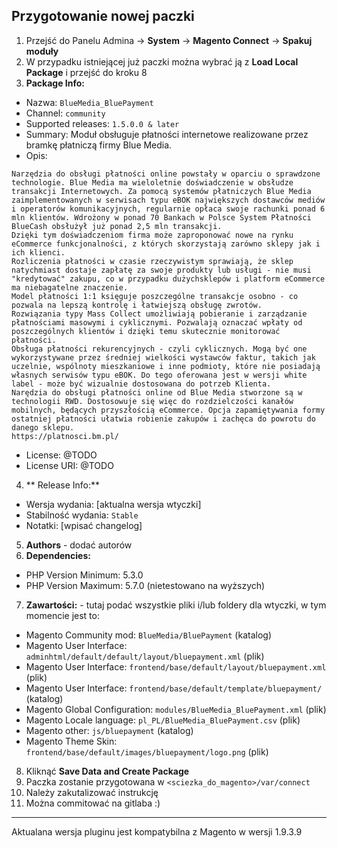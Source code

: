 ## Przygotowanie nowej paczki 
1. Przejść do Panelu Admina -> **System** -> **Magento Connect** -> **Spakuj moduły**
2. W przypadku istniejącej już paczki można wybrać ją z **Load Local Package** i przejść do kroku 8
3. **Package Info:**
* Nazwa: `BlueMedia_BluePayment`
* Channel: `community`
* Supported releases: `1.5.0.0 & later`
* Summary: Moduł obsługuje płatności internetowe realizowane przez bramkę płatniczą firmy Blue Media.
* Opis:
```
Narzędzia do obsługi płatności online powstały w oparciu o sprawdzone technologie. Blue Media ma wieloletnie doświadczenie w obsłudze transakcji Internetowych. Za pomocą systemów płatniczych Blue Media zaimplementowanych w serwisach typu eBOK największych dostawców mediów i operatorów komunikacyjnych, regularnie opłaca swoje rachunki ponad 6 mln klientów. Wdrożony w ponad 70 Bankach w Polsce System Płatności BlueCash obsłużył już ponad 2,5 mln transakcji.
Dzięki tym doświadczeniom firma może zaproponować nowe na rynku eCommerce funkcjonalności, z których skorzystają zarówno sklepy jak i ich klienci.
Rozliczenia płatności w czasie rzeczywistym sprawiają, że sklep natychmiast dostaje zapłatę za swoje produkty lub usługi - nie musi "kredytować" zakupu, co w przypadku dużychsklepów i platform eCommerce ma niebagatelne znaczenie.
Model płatności 1:1 księguje poszczególne transakcje osobno - co pozwala na lepszą kontrolę i łatwiejszą obsługę zwrotów. 
Rozwiązania typy Mass Collect umożliwiają pobieranie i zarządzanie płatnościami masowymi i cyklicznymi. Pozwalają oznaczać wpłaty od poszczególnych klientów i dzięki temu skutecznie monitorować płatności.
Obsługa płatności rekurencyjnych - czyli cyklicznych. Mogą być one wykorzystywane przez średniej wielkości wystawców faktur, takich jak uczelnie, wspólnoty mieszkaniowe i inne podmioty, które nie posiadają własnych serwisów typu eBOK. Do tego oferowana jest w wersji white label - może być wizualnie dostosowana do potrzeb Klienta.
Narędzia do obsługi płatności online od Blue Media stworzone są w technologii RWD. Dostosowuje się więc do rozdzielczości kanałów mobilnych, będących przyszłością eCommerce. Opcja zapamiętywania formy ostatniej płatności ułatwia robienie zakupów i zachęca do powrotu do danego sklepu.
https://platnosci.bm.pl/ 
```
* License: @TODO
* License URI: @TODO
4. ** Release Info:**
* Wersja wydania: [aktualna wersja wtyczki]
* Stabilność wydania: `Stable`
* Notatki: [wpisać changelog]
5. **Authors** - dodać autorów
6. **Dependencies:**
* PHP Version Minimum: 5.3.0
* PHP Version Maximum: 5.7.0 (nietestowano na wyższych)
7. **Zawartości:** - tutaj podać wszystkie pliki i/lub foldery dla wtyczki, w tym momencie jest to:
* Magento Community mod: `BlueMedia/BluePayment` (katalog)
* Magento User Interface: `adminhtml/default/default/layout/bluepayment.xml` (plik)
* Magento User Interface: `frontend/base/default/layout/bluepayment.xml` (plik)
* Magento User Interface: `frontend/base/default/template/bluepayment/` (katalog)
* Magento Global Configuration: `modules/BlueMedia_BluePayment.xml` (plik)
* Magento Locale language: `pl_PL/BlueMedia_BluePayment.csv` (plik)
* Magento other: `js/bluepayment` (katalog)
* Magento Theme Skin: `frontend/base/default/images/bluepayment/logo.png` (plik)
8. Kliknąć **Save Data and Create Package**
9. Paczka zostanie przygotowana w `<sciezka_do_magento>/var/connect`
10. Należy zakutalizować instrukcję
11. Można commitować na gitlaba :)
******

Aktualana wersja pluginu jest kompatybilna z Magento w wersji 1.9.3.9